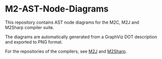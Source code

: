 # M2-AST-Node-Diagrams

This repository contains AST node diagrams for the M2C, M2J and M2Sharp compiler suite.

The diagrams are automatically generated from a GraphViz DOT description and exported to PNG format.

For the repositories of the compilers, see [M2J](https://github.com/m2sf/m2j) and [M2Sharp](https://github.com/m2sf/m2sharp).
